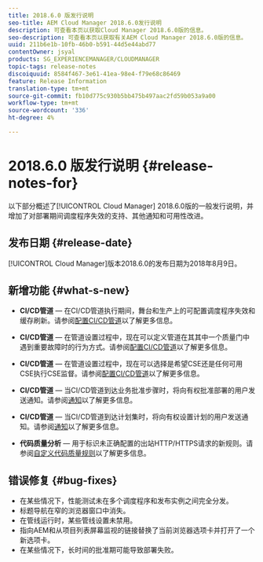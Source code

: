 ```yaml
---
title: 2018.6.0 版发行说明
seo-title: AEM Cloud Manager 2018.6.0发行说明
description: 可查看本页以获取Cloud Manager 2018.6.0版的信息。
seo-description: 可查看本页以获取有关AEM Cloud Manager 2018.6.0版的信息。
uuid: 211b6e1b-10fb-46b0-b591-44d5e44abd77
contentOwner: jsyal
products: SG_EXPERIENCEMANAGER/CLOUDMANAGER
topic-tags: release-notes
discoiquuid: 8584f467-3e61-41ea-98e4-f79e68c86469
feature: Release Information
translation-type: tm+mt
source-git-commit: fb10d775c930b5bb475b497aac2fd59b053a9a00
workflow-type: tm+mt
source-wordcount: '336'
ht-degree: 4%

---
```



# 2018.6.0 版发行说明 {#release-notes-for}

以下部分概述了[!UICONTROL Cloud Manager] 2018.6.0版的一般发行说明，并增加了对部署期间调度程序失效的支持、其他通知和可用性改进。

## 发布日期 {#release-date}

[!UICONTROL Cloud Manager]版本2018.6.0的发布日期为2018年8月9日。

## 新增功能 {#what-s-new}

* **CI/CD管道**  — 在CI/CD管道执行期间，舞台和生产上的可配置调度程序失效和缓存刷新。请参阅[配置CI/CD管道](configuring-pipeline.md)以了解更多信息。

* **CI/CD管道**  — 在管道设置过程中，现在可以定义管道在其其中一个质量门中遇到重要故障时的行为方式。请参阅[配置CI/CD管道](configuring-pipeline.md)以了解更多信息。

* **CI/CD管道**  — 在管道设置过程中，现在可以选择是希望CSE还是任何可用CSE执行CSE监督。请参阅[配置CI/CD管道](configuring-pipeline.md)以了解更多信息。

* **CI/CD管道**  — 当CI/CD管道到达业务批准步骤时，将向有权批准部署的用户发送通知。请参阅[通知](notifications.md)以了解更多信息。

* **CI/CD管道**  — 当CI/CD管道到达计划集时，将向有权设置计划的用户发送通知。请参阅[通知](notifications.md)以了解更多信息。

* **代码质量分析**  — 用于标识未正确配置的出站HTTP/HTTPS请求的新规则。请参阅[自定义代码质量规则](custom-code-quality-rules.md)以了解更多信息。

## 错误修复 {#bug-fixes}

* 在某些情况下，性能测试未在多个调度程序和发布实例之间完全分发。
* 标题导航在窄的浏览器窗口中消失。
* 在管线运行时，某些管线设置未禁用。
* 指向AEM和从项目列表屏幕监视的链接替换了当前浏览器选项卡并打开了一个新选项卡。
* 在某些情况下，长时间的批准期可能导致部署失败。
